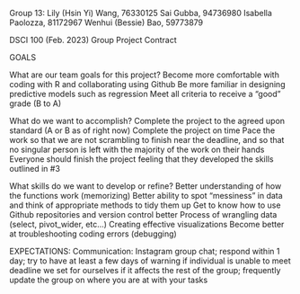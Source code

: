 Group 13: Lily (Hsin Yi) Wang, 76330125 Sai Gubba, 94736980 Isabella Paolozza, 81172967 Wenhui (Bessie) Bao, 59773879

DSCI 100 (Feb. 2023) Group Project Contract 

GOALS 

What are our team goals for this project? 
Become more comfortable with coding with R and collaborating using Github Be more familiar in designing predictive models such as regression Meet all criteria to receive a “good” grade (B to A)


What do we want to accomplish? 
Complete the project to the agreed upon standard (A or B as of right now) Complete the project on time Pace the work so that we are not scrambling to finish near the deadline, and so that no singular person is left with the majority of the work on their hands Everyone should finish the project feeling that they developed the skills outlined in #3


What skills do we want to develop or refine? 
Better understanding of how the functions work (memorizing) Better ability to spot “messiness” in data and think of appropriate methods to tidy them up Get to know how to use Github repositories and version control better Process of wrangling data (select, pivot_wider, etc…) Creating effective visualizations Become better at troubleshooting coding errors (debugging)


EXPECTATIONS: 
Communication: Instagram group chat; respond within 1 day; try to have at least a few days of warning if individual is unable to meet deadline we set for ourselves if it affects the rest of the group; frequently update the group on where you are at with your tasks
